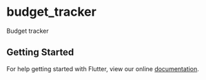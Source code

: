 # budget_tracker

Budget tracker

## Getting Started

For help getting started with Flutter, view our online
[documentation](https://flutter.io/).
